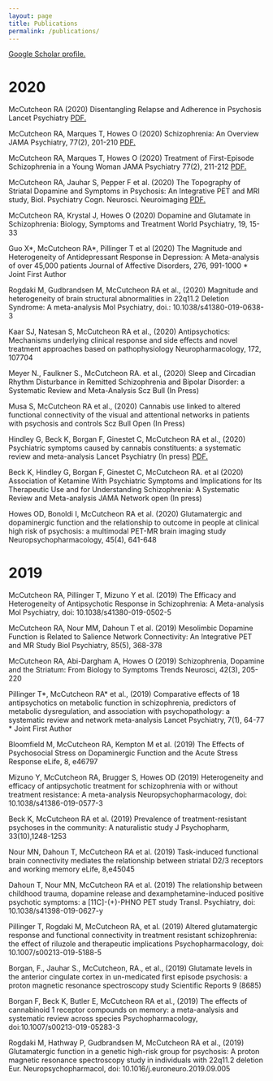 ```yaml
---
layout: page
title: Publications
permalink: /publications/
---
```


<a href="https://scholar.google.co.uk/citations?user=MpA_HXkAAAAJ&hl=en" target="_blank">Google Scholar profile.</a>

<h1>2020</h1>

McCutcheon RA (2020) Disentangling Relapse and Adherence in Psychosis Lancet Psychiatry
<a href="/publications/pdfs/lancet_relapse.pdf" target="_blank">PDF.</a>

McCutcheon RA, Marques T, Howes O (2020) Schizophrenia: An Overview JAMA Psychiatry, 77(2), 201-210
<a href="/publications/pdfs/jama_scz_2020.pdf" target="_blank">PDF.</a>

McCutcheon RA, Marques T, Howes O (2020) Treatment of First-Episode Schizophrenia in a Young Woman JAMA Psychiatry 77(2), 211-212
<a href="/publications/pdfs/jama_scz_cc_2020.pdf" target="_blank">PDF.</a>

McCutcheon RA, Jauhar S, Pepper F et al. (2020) The Topography of Striatal Dopamine and Symptoms in Psychosis: An Integrative PET and MRI study, Biol. Psychiatry Cogn. Neurosci. Neuroimaging
<a href="/publications/pdfs/bpsychcnni_2020.pdf" target="_blank">PDF.</a>

McCutcheon RA, Krystal J, Howes O (2020) Dopamine and Glutamate in Schizophrenia: Biology, Symptoms and Treatment World Psychiatry, 19, 15-33

Guo X*, McCutcheon RA*, Pillinger T et al (2020) The Magnitude and Heterogeneity of Antidepressant Response in Depression: A Meta-analysis of over 45,000 patients Journal of Affective Disorders, 276, 991-1000 * Joint First Author

Rogdaki M, Gudbrandsen M, McCutcheon RA et al., (2020)  Magnitude and heterogeneity of brain structural abnormalities in 22q11.2 Deletion Syndrome: A meta-analysis Mol Psychiatry, doi.: 10.1038/s41380-019-0638-3

Kaar SJ, Natesan S, McCutcheon RA et al., (2020) Antipsychotics: Mechanisms underlying clinical response and side effects and novel treatment approaches based on pathophysiology Neuropharmacology, 172, 107704

Meyer N., Faulkner S., McCutcheon RA. et al., (2020)  Sleep and Circadian Rhythm Disturbance in Remitted Schizophrenia and Bipolar Disorder: a Systematic Review and Meta-Analysis Scz Bull (In Press)

Musa S, McCutcheon RA et al., (2020) Cannabis use linked to altered functional connectivity of the visual and attentional networks in patients with psychosis and controls Scz Bull Open (In Press)

Hindley G, Beck K, Borgan F, Ginestet C, McCutcheon RA et al., (2020) Psychiatric symptoms caused by cannabis constituents: a systematic review and meta-analysis Lancet Psychiatry (In press)
<a href="/publications/pdfs/hindley_thc_meta.pdf" target="_blank">PDF.</a>

Beck K, Hindley G, Borgan F, Ginestet C, McCutcheon RA. et al (2020) Association of Ketamine With Psychiatric Symptoms and Implications for Its Therapeutic Use and for Understanding Schizophrenia: A Systematic Review and Meta-analysis JAMA Network open (In press)

Howes OD, Bonoldi I, McCutcheon RA  et al. (2020) Glutamatergic and dopaminergic function and the relationship
to outcome in people at clinical high risk of psychosis: a multimodal PET-MR brain imaging study Neuropsychopharmacology, 45(4), 641-648

	
<h1>2019</h1>

McCutcheon RA, Pillinger T, Mizuno Y et al. (2019) The Efficacy and Heterogeneity of Antipsychotic Response in Schizophrenia: A Meta-analysis Mol Psychiatry, doi: 10.1038/s41380-019-0502-5

McCutcheon RA, Nour MM, Dahoun T et al. (2019) Mesolimbic Dopamine Function is Related to Salience Network Connectivity: An Integrative PET and MR Study Biol Psychiatry, 85(5), 368-378

McCutcheon RA, Abi-Dargham A, Howes O (2019) Schizophrenia, Dopamine and the Striatum: From Biology to Symptoms Trends Neurosci, 42(3), 205-220

Pillinger T*, McCutcheon RA* et al., (2019) Comparative effects of 18 antipsychotics on metabolic function in schizophrenia, predictors of metabolic dysregulation, and association with psychopathology: a systematic review and network meta-analysis Lancet Psychiatry, 7(1), 64-77 * Joint First Author

Bloomfield M, McCutcheon RA, Kempton M et al. (2019) The Effects of Psychosocial Stress on Dopaminergic Function and the Acute Stress Response eLife, 8, e46797

Mizuno Y, McCutcheon RA, Brugger S, Howes OD (2019) Heterogeneity and efficacy of antipsychotic treatment for schizophrenia with or without treatment resistance: A meta-analysis Neuropsychopharmacology, doi: 10.1038/s41386-019-0577-3

Beck K, McCutcheon RA et al. (2019) Prevalence of treatment-resistant psychoses in the community: A naturalistic study J Psychopharm, 33(10),1248-1253

Nour MN, Dahoun T, McCutcheon RA et al. (2019) Task-induced functional brain connectivity mediates the relationship between striatal D2/3 receptors and working memory eLife, 8,e45045

Dahoun T, Nour MN, McCutcheon RA et al. (2019)  The relationship between childhood trauma, dopamine release and dexamphetamine-induced positive psychotic symptoms: a [11C]-(+)-PHNO PET study Transl. Psychiatry, doi: 10.1038/s41398-019-0627-y

Pillinger T, Rogdaki M, McCutcheon RA, et al. (2019) Altered glutamatergic response and functional connectivity in treatment resistant schizophrenia: the effect of riluzole and therapeutic implications Psychopharmacology, doi: 10.1007/s00213-019-5188-5

Borgan, F., Jauhar S., McCutcheon, RA., et al., (2019) Glutamate levels in the anterior cingulate cortex in un-medicated first episode psychosis: a proton magnetic resonance spectroscopy study Scientific Reports 9 (8685)

Borgan F, Beck K, Butler E, McCutcheon RA et al., (2019) The effects of cannabinoid 1 receptor compounds on memory: a meta-analysis and systematic review across species Psychopharmacology, doi:10.1007/s00213-019-05283-3

Rogdaki M, Hathway P, Gudbrandsen M, McCutcheon RA et al., (2019) Glutamatergic function in a genetic high-risk group for psychosis: A proton magnetic resonance spectroscopy study in individuals with 22q11.2 deletion Eur. Neuropsychopharmacol, doi: 10.1016/j.euroneuro.2019.09.005
